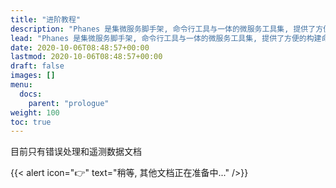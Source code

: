 ```yaml
---
title: "进阶教程"
description: "Phanes 是集微服务脚手架, 命令行工具与一体的微服务工具集, 提供了方便的构建命令和各种代码生成命令, 让你能够方便快速的构建微服务项目"
lead: "Phanes 是集微服务脚手架, 命令行工具与一体的微服务工具集, 提供了方便的构建命令和各种代码生成命令, 让你能够方便快速的构建微服务项目"
date: 2020-10-06T08:48:57+00:00
lastmod: 2020-10-06T08:48:57+00:00
draft: false
images: []
menu:
  docs:
    parent: "prologue"
weight: 100
toc: true
---
```


目前只有错误处理和遥测数据文档

{{< alert icon="👉" text="稍等, 其他文档正在准备中..." />}}
